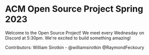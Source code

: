 # ACM Open Source Project Spring 2023

Welcome to the Open Source Project! We meet every Wednesday on Discord at 5:30pm. We're excited to build something amazing!


Contributors:
William Sirotkin - @williamsirotkin @RaymondFeckoury
